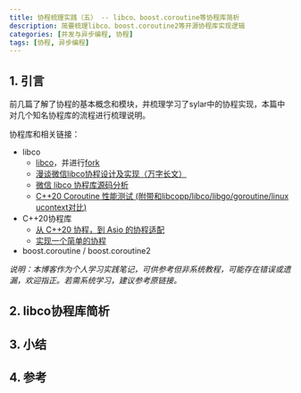 ```yaml
---
title: 协程梳理实践（五） -- libco、boost.coroutine等协程库简析
description: 简要梳理libco、boost.coroutine2等开源协程库实现逻辑
categories: [并发与异步编程, 协程]
tags: [协程, 异步编程]
---
```



## 1. 引言

前几篇了解了协程的基本概念和模块，并梳理学习了sylar中的协程实现，本篇中对几个知名协程库的流程进行梳理说明。

协程库和相关链接：

* libco
    * [libco](https://github.com/Tencent/libco)，并进行[fork](https://github.com/xiaodongQ/libco)
    * [漫谈微信libco协程设计及实现（万字长文）](https://runzhiwang.github.io/2019/06/21/libco/)
    * [微信 libco 协程库源码分析](https://www.cyhone.com/articles/analysis-of-libco/)
    * [C++20 Coroutine 性能测试 (附带和libcopp/libco/libgo/goroutine/linux ucontext对比)](https://cloud.tencent.com/developer/article/1563255)
* C++20协程库
    * [从 C++20 协程，到 Asio 的协程适配](https://www.bluepuni.com/archives/cpp20-coroutine-and-asio-coroutine)
    * [实现一个简单的协程](https://www.bluepuni.com/archives/implements-coroutine/)
* boost.coroutine / boost.coroutine2

*说明：本博客作为个人学习实践笔记，可供参考但非系统教程，可能存在错误或遗漏，欢迎指正。若需系统学习，建议参考原链接。*

## 2. libco协程库简析



## 3. 小结


## 4. 参考

